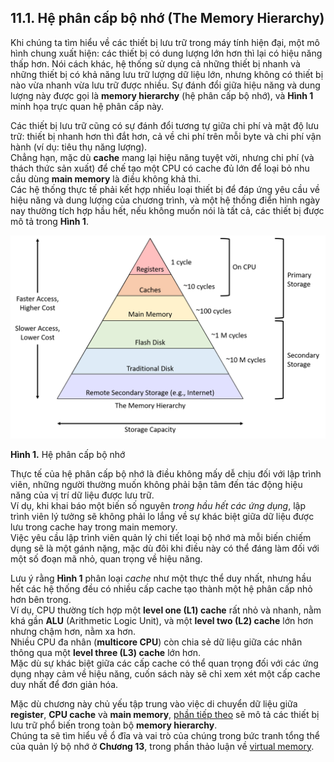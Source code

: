 ## 11.1. Hệ phân cấp bộ nhớ (The Memory Hierarchy)

Khi chúng ta tìm hiểu về các thiết bị lưu trữ trong máy tính hiện đại, một mô hình chung xuất hiện: các thiết bị có dung lượng lớn hơn thì lại có hiệu năng thấp hơn. Nói cách khác, hệ thống sử dụng cả những thiết bị nhanh và những thiết bị có khả năng lưu trữ lượng dữ liệu lớn, nhưng không có thiết bị nào vừa nhanh vừa lưu trữ được nhiều. Sự đánh đổi giữa hiệu năng và dung lượng này được gọi là **memory hierarchy** (hệ phân cấp bộ nhớ), và **Hình 1** minh họa trực quan hệ phân cấp này.

Các thiết bị lưu trữ cũng có sự đánh đổi tương tự giữa chi phí và mật độ lưu trữ: thiết bị nhanh hơn thì đắt hơn, cả về chi phí trên mỗi byte và chi phí vận hành (ví dụ: tiêu thụ năng lượng).  
Chẳng hạn, mặc dù **cache** mang lại hiệu năng tuyệt vời, nhưng chi phí (và thách thức sản xuất) để chế tạo một CPU có cache đủ lớn để loại bỏ nhu cầu dùng **main memory** là điều không khả thi.  
Các hệ thống thực tế phải kết hợp nhiều loại thiết bị để đáp ứng yêu cầu về hiệu năng và dung lượng của chương trình, và một hệ thống điển hình ngày nay thường tích hợp hầu hết, nếu không muốn nói là tất cả, các thiết bị được mô tả trong **Hình 1**.

![In order, from (high performance, high cost, low capacity) to (low performance, low cost, high capacity): registers, cache, main memory, flash disk, traditional disk, and remote secondary storage.](_images/MemoryHierarchy.png)

**Hình 1.** Hệ phân cấp bộ nhớ

Thực tế của hệ phân cấp bộ nhớ là điều không mấy dễ chịu đối với lập trình viên, những người thường muốn không phải bận tâm đến tác động hiệu năng của vị trí dữ liệu được lưu trữ.  
Ví dụ, khi khai báo một biến số nguyên *trong hầu hết các ứng dụng*, lập trình viên lý tưởng sẽ không phải lo lắng về sự khác biệt giữa dữ liệu được lưu trong cache hay trong main memory.  
Việc yêu cầu lập trình viên quản lý chi tiết loại bộ nhớ mà mỗi biến chiếm dụng sẽ là một gánh nặng, mặc dù đôi khi điều này có thể đáng làm đối với một số đoạn mã nhỏ, quan trọng về hiệu năng.

Lưu ý rằng **Hình 1** phân loại *cache* như một thực thể duy nhất, nhưng hầu hết các hệ thống đều có nhiều cấp cache tạo thành một hệ phân cấp nhỏ hơn bên trong.  
Ví dụ, CPU thường tích hợp một **level one (L1) cache** rất nhỏ và nhanh, nằm khá gần **ALU** (Arithmetic Logic Unit), và một **level two (L2) cache** lớn hơn nhưng chậm hơn, nằm xa hơn.  
Nhiều CPU đa nhân (**multicore CPU**) còn chia sẻ dữ liệu giữa các nhân thông qua một **level three (L3) cache** lớn hơn.  
Mặc dù sự khác biệt giữa các cấp cache có thể quan trọng đối với các ứng dụng nhạy cảm về hiệu năng, cuốn sách này sẽ chỉ xem xét một cấp cache duy nhất để đơn giản hóa.

Mặc dù chương này chủ yếu tập trung vào việc di chuyển dữ liệu giữa **register**, **CPU cache** và **main memory**, [phần tiếp theo](devices.html#_storage_devices) sẽ mô tả các thiết bị lưu trữ phổ biến trong toàn bộ **memory hierarchy**.  
Chúng ta sẽ tìm hiểu về ổ đĩa và vai trò của chúng trong bức tranh tổng thể của quản lý bộ nhớ ở **Chương 13**, trong phần thảo luận về [virtual memory](../C13-OS/vm.html#_virtual_memory).
